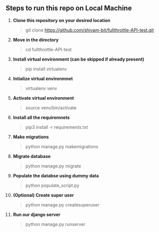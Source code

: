 ## Steps to run this repo on Local Machine
1) **Clone this repository on your desired location**
	>git clone https://github.com/shivam-bit/fullthrottle-API-test.git
2) **Move in the directory**
	> cd fullthrottle-API-test  
3) **Install virtual environment (can be skipped if already present)**
	> pip install virtualenv
4) **Intialize virtual environmnet**
	>virtualenv venv
5) **Activate virtual environment**
	> source venv/bin/activate
6) **Install all the requiremnets**
	> pip3 install -r requirements.txt
7) **Make migrations**
	> python manage.py makemigrations
8) **Migrate database**
	> python manage.py migrate
9) **Populate the databse using dummy data**
	> python populate_script.py
10) **(Optional) Create super user**
	> python manage.py createsuperuser
10) **Run our django server**
	> python manage.py runserver
